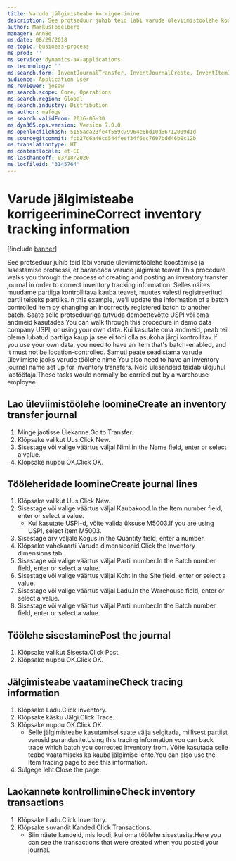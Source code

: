 ```yaml
---
title: Varude jälgimisteabe korrigeerimine
description: See protseduur juhib teid läbi varude üleviimistöölehe koostamise ja sisestamise protsessi, et parandada varude jälgimise teavet.
author: MarkusFogelberg
manager: AnnBe
ms.date: 08/29/2018
ms.topic: business-process
ms.prod: ''
ms.service: dynamics-ax-applications
ms.technology: ''
ms.search.form: InventJournalTransfer, InventJournalCreate, InventItemIdLookupSimple, InventBatchIdLookup, InventLocationIdLookup, InventDimTracking, InventTrans
audience: Application User
ms.reviewer: josaw
ms.search.scope: Core, Operations
ms.search.region: Global
ms.search.industry: Distribution
ms.author: mafoge
ms.search.validFrom: 2016-06-30
ms.dyn365.ops.version: Version 7.0.0
ms.openlocfilehash: 5155ada23fe4f559c79964e6bd10d86712009d1d
ms.sourcegitcommit: fcb27d6a46cd544feef34f6ec7607bdd46b0c12b
ms.translationtype: HT
ms.contentlocale: et-EE
ms.lasthandoff: 03/18/2020
ms.locfileid: "3145764"
---
```

# <a name="correct-inventory-tracking-information"></a><span data-ttu-id="b7d2e-103">Varude jälgimisteabe korrigeerimine</span><span class="sxs-lookup"><span data-stu-id="b7d2e-103">Correct inventory tracking information</span></span>

[!include [banner](../../includes/banner.md)]

<span data-ttu-id="b7d2e-104">See protseduur juhib teid läbi varude üleviimistöölehe koostamise ja sisestamise protsessi, et parandada varude jälgimise teavet.</span><span class="sxs-lookup"><span data-stu-id="b7d2e-104">This procedure walks you through the process of creating and posting an inventory transfer journal in order to correct inventory tracking information.</span></span> <span data-ttu-id="b7d2e-105">Selles näites muudame partiiga kontrollitava kauba teavet, muutes valesti registreeritud partii teiseks partiiks.</span><span class="sxs-lookup"><span data-stu-id="b7d2e-105">In this example, we'll update the information of a batch controlled item by changing an incorrectly registered batch to another batch.</span></span> <span data-ttu-id="b7d2e-106">Saate selle protseduuriga tutvuda demoettevõtte USPI või oma andmeid kasutades.</span><span class="sxs-lookup"><span data-stu-id="b7d2e-106">You can walk through this procedure in demo data company USPI, or using your own data.</span></span> <span data-ttu-id="b7d2e-107">Kui kasutate oma andmeid, peab teil olema lubatud partiiga kaup ja see ei tohi olla asukoha järgi kontrollitav.</span><span class="sxs-lookup"><span data-stu-id="b7d2e-107">If you use your own data, you need to have an item that's batch-enabled, and it must not be location-controlled.</span></span> <span data-ttu-id="b7d2e-108">Samuti peate seadistama varude üleviimiste jaoks varude töölehe nime.</span><span class="sxs-lookup"><span data-stu-id="b7d2e-108">You also need to have an inventory journal name set up for inventory transfers.</span></span> <span data-ttu-id="b7d2e-109">Neid ülesandeid täidab üldjuhul laotöötaja.</span><span class="sxs-lookup"><span data-stu-id="b7d2e-109">These tasks would normally be carried out by a warehouse employee.</span></span>


## <a name="create-an-inventory-transfer-journal"></a><span data-ttu-id="b7d2e-110">Lao üleviimistöölehe loomine</span><span class="sxs-lookup"><span data-stu-id="b7d2e-110">Create an inventory transfer journal</span></span>
1. <span data-ttu-id="b7d2e-111">Minge jaotisse Ülekanne.</span><span class="sxs-lookup"><span data-stu-id="b7d2e-111">Go to Transfer.</span></span>
2. <span data-ttu-id="b7d2e-112">Klõpsake valikut Uus.</span><span class="sxs-lookup"><span data-stu-id="b7d2e-112">Click New.</span></span>
3. <span data-ttu-id="b7d2e-113">Sisestage või valige väärtus väljal Nimi.</span><span class="sxs-lookup"><span data-stu-id="b7d2e-113">In the Name field, enter or select a value.</span></span>
4. <span data-ttu-id="b7d2e-114">Klõpsake nuppu OK.</span><span class="sxs-lookup"><span data-stu-id="b7d2e-114">Click OK.</span></span>

## <a name="create-journal-lines"></a><span data-ttu-id="b7d2e-115">Tööleheridade loomine</span><span class="sxs-lookup"><span data-stu-id="b7d2e-115">Create journal lines</span></span>
1. <span data-ttu-id="b7d2e-116">Klõpsake valikut Uus.</span><span class="sxs-lookup"><span data-stu-id="b7d2e-116">Click New.</span></span>
2. <span data-ttu-id="b7d2e-117">Sisestage või valige väärtus väljal Kaubakood.</span><span class="sxs-lookup"><span data-stu-id="b7d2e-117">In the Item number field, enter or select a value.</span></span>
    * <span data-ttu-id="b7d2e-118">Kui kasutate USPI-d, võite valida üksuse M5003.</span><span class="sxs-lookup"><span data-stu-id="b7d2e-118">If you are using USPI, select item M5003.</span></span>  
3. <span data-ttu-id="b7d2e-119">Sisestage arv väljale Kogus.</span><span class="sxs-lookup"><span data-stu-id="b7d2e-119">In the Quantity field, enter a number.</span></span>
4. <span data-ttu-id="b7d2e-120">Klõpsake vahekaarti Varude dimensioonid.</span><span class="sxs-lookup"><span data-stu-id="b7d2e-120">Click the Inventory dimensions tab.</span></span>
5. <span data-ttu-id="b7d2e-121">Sisestage või valige väärtus väljal Partii number.</span><span class="sxs-lookup"><span data-stu-id="b7d2e-121">In the Batch number field, enter or select a value.</span></span>
6. <span data-ttu-id="b7d2e-122">Sisestage või valige väärtus väljal Koht.</span><span class="sxs-lookup"><span data-stu-id="b7d2e-122">In the Site field, enter or select a value.</span></span>
7. <span data-ttu-id="b7d2e-123">Sisestage või valige väärtus väljal Ladu.</span><span class="sxs-lookup"><span data-stu-id="b7d2e-123">In the Warehouse field, enter or select a value.</span></span>
8. <span data-ttu-id="b7d2e-124">Sisestage või valige väärtus väljal Partii number.</span><span class="sxs-lookup"><span data-stu-id="b7d2e-124">In the Batch number field, enter or select a value.</span></span>

## <a name="post-the-journal"></a><span data-ttu-id="b7d2e-125">Töölehe sisestamine</span><span class="sxs-lookup"><span data-stu-id="b7d2e-125">Post the journal</span></span>
1. <span data-ttu-id="b7d2e-126">Klõpsake valikut Sisesta.</span><span class="sxs-lookup"><span data-stu-id="b7d2e-126">Click Post.</span></span>
2. <span data-ttu-id="b7d2e-127">Klõpsake nuppu OK.</span><span class="sxs-lookup"><span data-stu-id="b7d2e-127">Click OK.</span></span>

## <a name="check-tracing-information"></a><span data-ttu-id="b7d2e-128">Jälgimisteabe vaatamine</span><span class="sxs-lookup"><span data-stu-id="b7d2e-128">Check tracing information</span></span>
1. <span data-ttu-id="b7d2e-129">Klõpsake Ladu.</span><span class="sxs-lookup"><span data-stu-id="b7d2e-129">Click Inventory.</span></span>
2. <span data-ttu-id="b7d2e-130">Klõpsake käsku Jälgi.</span><span class="sxs-lookup"><span data-stu-id="b7d2e-130">Click Trace.</span></span>
3. <span data-ttu-id="b7d2e-131">Klõpsake nuppu OK.</span><span class="sxs-lookup"><span data-stu-id="b7d2e-131">Click OK.</span></span>
    * <span data-ttu-id="b7d2e-132">Selle jälgimisteabe kasutamisel saate välja selgitada, millisest partiist varusid parandasite.</span><span class="sxs-lookup"><span data-stu-id="b7d2e-132">Using this tracing information you can back trace which batch you corrected inventory from.</span></span>  <span data-ttu-id="b7d2e-133">Võite kasutada selle teabe vaatamiseks ka kauba jälgimise lehte.</span><span class="sxs-lookup"><span data-stu-id="b7d2e-133">You can also use the Item tracing page to see this information.</span></span>  
4. <span data-ttu-id="b7d2e-134">Sulgege leht.</span><span class="sxs-lookup"><span data-stu-id="b7d2e-134">Close the page.</span></span>

## <a name="check-inventory-transactions"></a><span data-ttu-id="b7d2e-135">Laokannete kontrollimine</span><span class="sxs-lookup"><span data-stu-id="b7d2e-135">Check inventory transactions</span></span>
1. <span data-ttu-id="b7d2e-136">Klõpsake Ladu.</span><span class="sxs-lookup"><span data-stu-id="b7d2e-136">Click Inventory.</span></span>
2. <span data-ttu-id="b7d2e-137">Klõpsake suvandit Kanded.</span><span class="sxs-lookup"><span data-stu-id="b7d2e-137">Click Transactions.</span></span>
    * <span data-ttu-id="b7d2e-138">Siin näete kandeid, mis loodi, kui oma töölehe sisestasite.</span><span class="sxs-lookup"><span data-stu-id="b7d2e-138">Here you can see the transactions that were created when you posted your journal.</span></span>   

